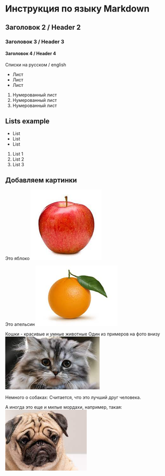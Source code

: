 # Инструкция по языку Markdown

## Заголовок 2 / Header 2
### Заголовок 3 / Header 3
#### Заголовок 4 / Header 4

Списки на русском / english
* Лист
* Лист
* Лист

1. Нумерованный лист
2. Нумерованный лист
3. Нумерованный лист

## Lists example
* List
* List
* List

1. List 1
2. List 2
3. List 3


## Добавляем картинки

Это яблоко
![Яблоко](apple.jpg)

Это апельсин
![Апельсин](orange.jpg)

Кошки - красивые и умные животные
Один из примеров на фото внизу
![Кошка](кот.jpg)

Немного о собаках: Считается, что это лучший друг человека.


А иногда это еще и милые мордахи, например, такая:
![Собака](собака.jpg)

